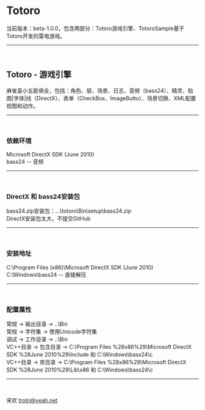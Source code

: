 Totoro
======

当前版本：beta-1.0.0，包含两部分：Totoro游戏引擎、TotoroSample基于Totoro开发的雷电游戏。
___
<br>

## Totoro - 游戏引擎
麻雀虽小五脏俱全，包括：角色、层、场景、日志、音频（bass24）、精灵、贴图|字体|线（DirectX）、表单（CheckBox、ImageButto）、场景切换、XML配置视图和动作。
___
<br>

### 依赖环境
Microsoft DirectX SDK (June 2010) <br>
bass24 -- 音频
___
<br>

### DirectX 和 bass24安装包
bass24.zip安装包：...\totoro\Bin\setup\bass24.zip<br>
DirectX安装包太大，不提交GitHub
___
<br>

### 安装地址
C:\Program Files (x86)\Microsoft DirectX SDK (June 2010) <br>
C:\Windows\bass24 -- 直接解压
___
<br>

### 配置属性
常规 -> 输出目录 -> ..\Bin<br>
常规 -> 字符集 -> 使用Unicode字符集<br>
调试 -> 工作目录 -> ..\Bin<br>
VC++目录 -> 包含目录 -> C:\Program Files %28x86%29\Microsoft DirectX SDK %28June 2010%29\Include 和 C:\Windows\bass24\c<br>
VC++目录 -> 库目录 -> C:\Program Files %28x86%29\Microsoft DirectX SDK %28June 2010%29\Lib\x86 和 C:\Windows\bass24\c
___
<br/>

宋欢
trotri@yeah.net
